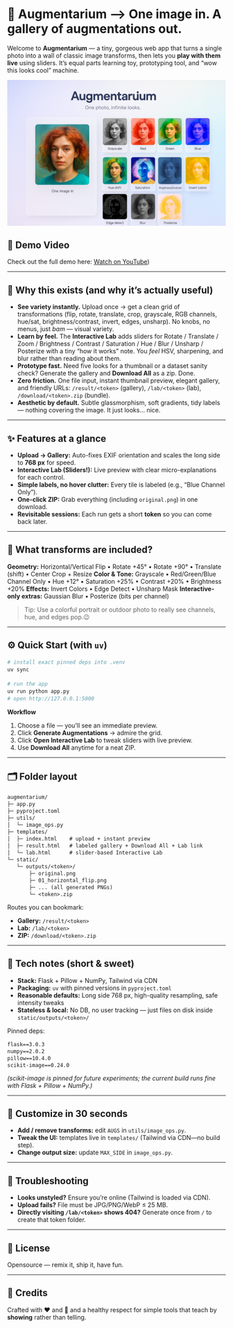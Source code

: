 # 🎨 Augmentarium --> One image in. A gallery of augmentations out.


Welcome to **Augmentarium** — a tiny, gorgeous web app that turns a single photo into a wall of classic image transforms, then lets you **play with them live** using sliders. 
It’s equal parts learning toy, prototyping tool, and “wow this looks cool” machine.

![Augmentarium preview](Augmentarium%20demo.png)

## 🎥 Demo Video  
Check out the full demo here: [Watch on YouTube](https://youtu.be/nGZlH72dmIg?si=SeLPbUL8DMwjKGIW))  

---

## 🎯 Why this exists (and why it’s actually useful)

* **See variety instantly.** Upload once → get a clean grid of transformations (flip, rotate, translate, crop, grayscale, RGB channels, hue/sat, brightness/contrast, invert, edges, unsharp). No knobs, no menus, just *bam* — visual variety.
* **Learn by feel.** The **Interactive Lab** adds sliders for Rotate / Translate / Zoom / Brightness / Contrast / Saturation / Hue / Blur / Unsharp / Posterize with a tiny “how it works” note. You *feel* HSV, sharpening, and blur rather than reading about them.
* **Prototype fast.** Need five looks for a thumbnail or a dataset sanity check? Generate the gallery and **Download All** as a zip. Done.
* **Zero friction.** One file input, instant thumbnail preview, elegant gallery, and friendly URLs:
  `/result/<token>` (gallery), `/lab/<token>` (lab), `/download/<token>.zip` (bundle).
* **Aesthetic by default.** Subtle glassmorphism, soft gradients, tidy labels — nothing covering the image. It just looks… nice.

---

## ✨ Features at a glance

* **Upload → Gallery:** Auto-fixes EXIF orientation and scales the long side to **768 px** for speed.
* **Interactive Lab (Sliders!):** Live preview with clear micro-explanations for each control.
* **Simple labels, no hover clutter:** Every tile is labeled (e.g., “Blue Channel Only”).
* **One-click ZIP:** Grab everything (including `original.png`) in one download.
* **Revisitable sessions:** Each run gets a short **token** so you can come back later.

---

## 🧪 What transforms are included?

**Geometry:** Horizontal/Vertical Flip • Rotate +45° • Rotate +90° • Translate (shift) • Center Crop + Resize
**Color & Tone:** Grayscale • Red/Green/Blue Channel Only • Hue +12° • Saturation +25% • Contrast +20% • Brightness +20%
**Effects:** Invert Colors • Edge Detect • Unsharp Mask
**Interactive-only extras:** Gaussian Blur • Posterize (bits per channel)

> Tip: Use a colorful portrait or outdoor photo to really see channels, hue, and edges pop.😉

---

## ⚙️ Quick Start (with `uv`)

```bash
# install exact pinned deps into .venv
uv sync

# run the app
uv run python app.py
# open http://127.0.0.1:5000
```

**Workflow**

1. Choose a file — you’ll see an immediate preview.
2. Click **Generate Augmentations** → admire the grid.
3. Click **Open Interactive Lab** to tweak sliders with live preview.
4. Use **Download All** anytime for a neat ZIP.

---

## 🗂 Folder layout

```
augmentarium/
├─ app.py
├─ pyproject.toml
├─ utils/
│  └─ image_ops.py
├─ templates/
│  ├─ index.html    # upload + instant preview
│  ├─ result.html   # labeled gallery + Download All + Lab link
│  └─ lab.html      # slider-based Interactive Lab
└─ static/
   └─ outputs/<token>/
       ├─ original.png
       ├─ 01_horizontal_flip.png
       ├─ ... (all generated PNGs)
       └─ <token>.zip
```

Routes you can bookmark:

* **Gallery:** `/result/<token>`
* **Lab:** `/lab/<token>`
* **ZIP:** `/download/<token>.zip`

---

## 🔧 Tech notes (short & sweet)

* **Stack:** Flask + Pillow + NumPy, Tailwind via CDN
* **Packaging:** `uv` with pinned versions in `pyproject.toml`
* **Reasonable defaults:** Long side 768 px, high-quality resampling, safe intensity tweaks
* **Stateless & local:** No DB, no user tracking — just files on disk inside `static/outputs/<token>/`

Pinned deps:

```
flask==3.0.3
numpy==2.0.2
pillow==10.4.0
scikit-image==0.24.0
```

*(scikit-image is pinned for future experiments; the current build runs fine with Flask + Pillow + NumPy.)*

---

## 🧩 Customize in 30 seconds

* **Add / remove transforms:** edit `AUGS` in `utils/image_ops.py`.
* **Tweak the UI:** templates live in `templates/` (Tailwind via CDN—no build step).
* **Change output size:** update `MAX_SIDE` in `image_ops.py`.

---

## 🧯 Troubleshooting

* **Looks unstyled?** Ensure you’re online (Tailwind is loaded via CDN).
* **Upload fails?** File must be JPG/PNG/WebP ≤ 25 MB.
* **Directly visiting `/lab/<token>` shows 404?** Generate once from `/` to create that token folder.

---

## 📝 License

Opensource — remix it, ship it, have fun.

---

## 🙌 Credits

Crafted with ❤️ and 👾 and a healthy respect for simple tools that teach by **showing** rather than telling.
